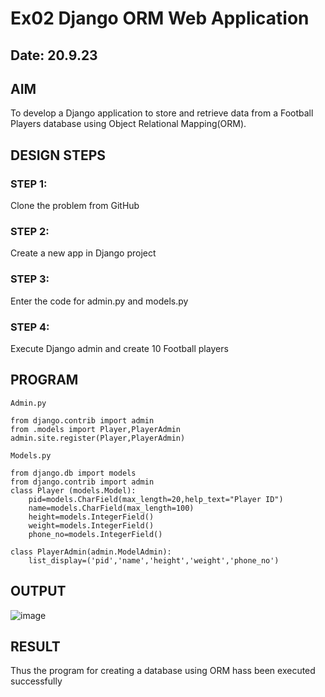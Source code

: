 # Ex02 Django ORM Web Application
## Date: 20.9.23

## AIM
To develop a Django application to store and retrieve data from a Football Players database using Object Relational Mapping(ORM).

## DESIGN STEPS

### STEP 1:
Clone the problem from GitHub

### STEP 2:
Create a new app in Django project

### STEP 3:
Enter the code for admin.py and models.py

### STEP 4:
Execute Django admin and create 10 Football players

## PROGRAM
```
Admin.py

from django.contrib import admin
from .models import Player,PlayerAdmin
admin.site.register(Player,PlayerAdmin)

Models.py

from django.db import models
from django.contrib import admin
class Player (models.Model):
    pid=models.CharField(max_length=20,help_text="Player ID")
    name=models.CharField(max_length=100)
    height=models.IntegerField()
    weight=models.IntegerField()
    phone_no=models.IntegerField()

class PlayerAdmin(admin.ModelAdmin):
    list_display=('pid','name','height','weight','phone_no')
```

## OUTPUT
![image](https://github.com/selvasachein/ORM/assets/129417865/58998307-f62f-4bf0-9e34-6f1b7c3d34ac)





## RESULT
Thus the program for creating a database using ORM hass been executed successfully
